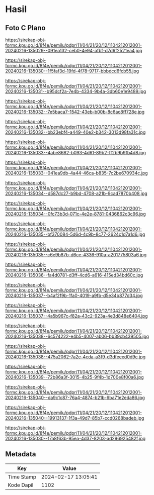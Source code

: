 # Hasil

## Foto C Plano

https://sirekap-obj-formc.kpu.go.id/8f4e/pemilu/pdpr/11/04/21/20/12/1104212012001-20240216-135029--091ea132-ceb0-4e94-afbf-d7d6f2521ea4.jpg

https://sirekap-obj-formc.kpu.go.id/8f4e/pemilu/pdpr/11/04/21/20/12/1104212012001-20240216-135030--1f5faf3d-19fd-4f78-9717-bbbdcd6fcb55.jpg

https://sirekap-obj-formc.kpu.go.id/8f4e/pemilu/pdpr/11/04/21/20/12/1104212012001-20240216-135031--b95dcf2a-7e4b-4334-9b4a-3db60e1e9489.jpg

https://sirekap-obj-formc.kpu.go.id/8f4e/pemilu/pdpr/11/04/21/20/12/1104212012001-20240216-135032--7e5baca7-1542-43eb-b00b-8c6ac8ff728e.jpg

https://sirekap-obj-formc.kpu.go.id/8f4e/pemilu/pdpr/11/04/21/20/12/1104212012001-20240216-135032--bb23ebf4-a449-40e2-b342-3013d98fa31c.jpg

https://sirekap-obj-formc.kpu.go.id/8f4e/pemilu/pdpr/11/04/21/20/12/1104212012001-20240216-135033--4abe8682-b093-4d61-89b2-ff2b9b9fb4d8.jpg

https://sirekap-obj-formc.kpu.go.id/8f4e/pemilu/pdpr/11/04/21/20/12/1104212012001-20240216-135033--041ea9db-4a44-46ca-b835-7c2be670934c.jpg

https://sirekap-obj-formc.kpu.go.id/8f4e/pemilu/pdpr/11/04/21/20/12/1104212012001-20240216-135034--d587dc27-b9bd-4708-a21b-9cad7870b408.jpg

https://sirekap-obj-formc.kpu.go.id/8f4e/pemilu/pdpr/11/04/21/20/12/1104212012001-20240216-135034--0fc73b3d-071c-4e2e-8781-0436862c3c96.jpg

https://sirekap-obj-formc.kpu.go.id/8f4e/pemilu/pdpr/11/04/21/20/12/1104212012001-20240216-135035--bf370084-5d6d-4c9b-8c77-2624c1d7a1d6.jpg

https://sirekap-obj-formc.kpu.go.id/8f4e/pemilu/pdpr/11/04/21/20/12/1104212012001-20240216-135035--c6e9b87b-d6ce-4336-910a-a201775803a6.jpg

https://sirekap-obj-formc.kpu.go.id/8f4e/pemilu/pdpr/11/04/21/20/12/1104212012001-20240216-135036--fa4d0781-d3ff-4cd6-a616-415ed34bd60c.jpg

https://sirekap-obj-formc.kpu.go.id/8f4e/pemilu/pdpr/11/04/21/20/12/1104212012001-20240216-135037--b4af2f9b-1fa0-4019-a9fb-d5e34b877d34.jpg

https://sirekap-obj-formc.kpu.go.id/8f4e/pemilu/pdpr/11/04/21/20/12/1104212012001-20240216-135037--4a5b967c-f82a-43c2-923a-4e3d848e6404.jpg

https://sirekap-obj-formc.kpu.go.id/8f4e/pemilu/pdpr/11/04/21/20/12/1104212012001-20240216-135038--6c574222-e4b5-4007-ab06-bb39cb439505.jpg

https://sirekap-obj-formc.kpu.go.id/8f4e/pemilu/pdpr/11/04/21/20/12/1104212012001-20240216-135038--475a2062-7a2e-4cda-a3f9-d3dfeeed0d9c.jpg

https://sirekap-obj-formc.kpu.go.id/8f4e/pemilu/pdpr/11/04/21/20/12/1104212012001-20240216-135039--72b86a3f-3015-4b25-9f4b-1d700e8f00a6.jpg

https://sirekap-obj-formc.kpu.go.id/8f4e/pemilu/pdpr/11/04/21/20/12/1104212012001-20240216-135040--da9c1c87-76a4-4874-b21b-6ba71e2eda86.jpg

https://sirekap-obj-formc.kpu.go.id/8f4e/pemilu/pdpr/11/04/21/20/12/1104212012001-20240216-135040--19913137-1f3a-49d7-85b7-ccd0268badeb.jpg

https://sirekap-obj-formc.kpu.go.id/8f4e/pemilu/pdpr/11/04/21/20/12/1104212012001-20240216-135030--f7a8f63b-95ea-4d37-8203-ad296925482f.jpg


## Metadata

| Key        | Value               |
| ---------- | ------------------- |
| Time Stamp | 2024-02-17 13:05:41 |
| Kode Dapil | 1102                |



